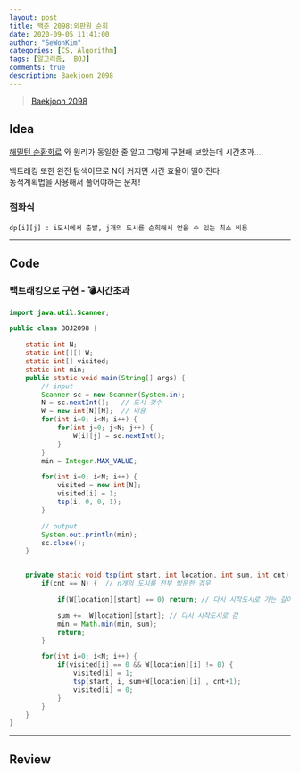 ```yaml
---
layout: post
title: 백준 2098:외판원 순회
date: 2020-09-05 11:41:00
author: "SeWonKim"
categories: [CS, Algorithm]
tags: [알고리즘,  BOJ]
comments: true
description: Baekjoon 2098
---
```


> [Baekjoon 2098](https://www.acmicpc.net/problem/2098)

## Idea

[해밀턴 순환회로](https://sewonkimm.github.io/algorithm/2020/09/05/JW1681.html) 와 원리가 동일한 줄 알고 그렇게 구현해 보았는데 시간초과...

백트래킹 또한 완전 탐색이므로 N이 커지면 시간 효율이 떨어진다.  
동적계획법을 사용해서 풀어야하는 문제!

### 점화식

`dp[i][j] : i도시에서 출발, j개의 도시를 순회해서 얻을 수 있는 최소 비용`

---

## Code

### 백트래킹으로 구현 - 💣시간초과

```java
import java.util.Scanner;

public class BOJ2098 {

	static int N;
	static int[][] W;
	static int[] visited;
	static int min;
	public static void main(String[] args) {
		// input
		Scanner sc = new Scanner(System.in);
		N = sc.nextInt();	// 도시 갯수
		W = new int[N][N];	// 비용
		for(int i=0; i<N; i++) {
			for(int j=0; j<N; j++) {
				W[i][j] = sc.nextInt();
			}
		}
		min = Integer.MAX_VALUE;

		for(int i=0; i<N; i++) {
			visited = new int[N];
			visited[i] = 1;
			tsp(i, 0, 0, 1);
		}

		// output
		System.out.println(min);
		sc.close();
	}


	private static void tsp(int start, int location, int sum, int cnt) {
		if(cnt == N) {	// n개의 도시를 전부 방문한 경우

			if(W[location][start] == 0)	return;	// 다시 시작도시로 가는 길이 없음

			sum +=	W[location][start];	// 다시 시작도시로 감
			min = Math.min(min, sum);
			return;
		}

		for(int i=0; i<N; i++) {
			if(visited[i] == 0 && W[location][i] != 0) {
				visited[i] = 1;
				tsp(start, i, sum+W[location][i] , cnt+1);
				visited[i] = 0;
			}
		}
	}
}

```

---

## Review
